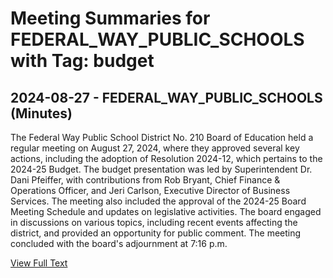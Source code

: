 # Meeting Summaries for FEDERAL_WAY_PUBLIC_SCHOOLS with Tag: budget

## 2024-08-27 - FEDERAL_WAY_PUBLIC_SCHOOLS (Minutes)

The Federal Way Public School District No. 210 Board of Education held a regular meeting on August 27, 2024, where they approved several key actions, including the adoption of Resolution 2024-12, which pertains to the 2024-25 Budget. The budget presentation was led by Superintendent Dr. Dani Pfeiffer, with contributions from Rob Bryant, Chief Finance & Operations Officer, and Jeri Carlson, Executive Director of Business Services. The meeting also included the approval of the 2024-25 Board Meeting Schedule and updates on legislative activities. The board engaged in discussions on various topics, including recent events affecting the district, and provided an opportunity for public comment. The meeting concluded with the board's adjournment at 7:16 p.m.

[View Full Text](https://raw.githubusercontent.com/VoronoiPerspectives/WashingtonStateSchoolBoardExplorer/refs/heads/main/data/countries/usa/states/wa/counties/king/school_boards/federal_way_public_schools/2024/2024-08-27-minutes.txt)

